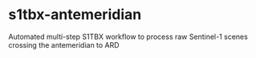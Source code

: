 # s1tbx-antemeridian
Automated multi-step S1TBX workflow to process raw Sentinel-1 scenes crossing the antemeridian to ARD
